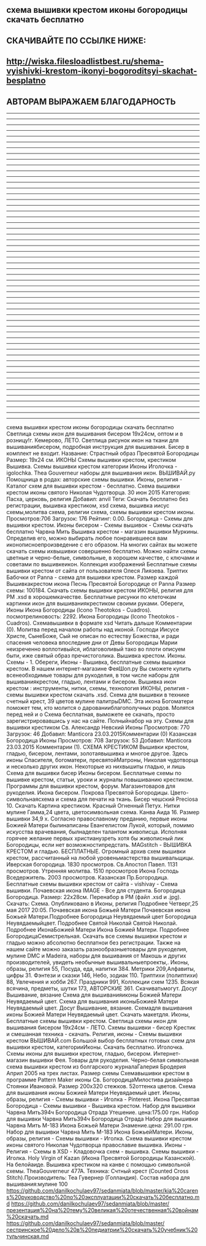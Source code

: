 схема вышивки крестом иконы богородицы скачать бесплатно
--------------------------------------------------
СКАЧИВАЙТЕ ПО ССЫЛКЕ НИЖЕ:
--------------------------------------------------
http://wiska.filesloadlistbest.ru/shema-vyishivki-krestom-ikonyi-bogoroditsyi-skachat-besplatno
--------------------------------------------------
АВТОРАМ ВЫРАЖАЕМ БЛАГОДАРНОСТЬ
--------------------------------------------------
--------------------------------------------------
--------------------------------------------------
--------------------------------------------------
--------------------------------------------------
--------------------------------------------------
--------------------------------------------------
--------------------------------------------------
--------------------------------------------------
--------------------------------------------------
--------------------------------------------------
--------------------------------------------------
--------------------------------------------------
--------------------------------------------------
--------------------------------------------------
--------------------------------------------------
--------------------------------------------------
--------------------------------------------------
--------------------------------------------------
--------------------------------------------------
--------------------------------------------------
--------------------------------------------------
--------------------------------------------------
--------------------------------------------------
--------------------------------------------------
--------------------------------------------------
--------------------------------------------------
--------------------------------------------------
--------------------------------------------------
--------------------------------------------------
--------------------------------------------------
--------------------------------------------------
--------------------------------------------------
--------------------------------------------------
--------------------------------------------------
--------------------------------------------------
--------------------------------------------------
--------------------------------------------------
--------------------------------------------------
--------------------------------------------------
--------------------------------------------------
--------------------------------------------------
--------------------------------------------------
--------------------------------------------------
--------------------------------------------------
--------------------------------------------------
--------------------------------------------------
--------------------------------------------------
--------------------------------------------------
--------------------------------------------------
--------------------------------------------------
--------------------------------------------------
--------------------------------------------------
--------------------------------------------------
--------------------------------------------------
схема вышивки крестом иконы богородицы скачать бесплатно Светлица схемы икон для вышивания бисером 19х24см, оптом и в розницу!г. Кемерово, ЛЕТО.  Светлица рисунок икон на ткани для вышиваниябисером, подробная инструкция для вышивания. Бисер в комплект не входит. Название: Страстный образ Пресвятой Богородицы Размер: 19х24 см. ИКОНЫ  Схемы вышивки крестом, крестиком  Вышивка. Схемы вышивки крестом категории Иконы  Иголочка - igolochka. Thea Gouverneur наборы для вышивания икон. ВЫШИВАЙ.ру  Помощница в родах: авторские схемы вышивки. Иконы, религия - Каталог схем для вышивки крестом - бесплатно. Схема вышивки крестом иконы святого Николая Чудотворца. 30 июн 2015  Категория: Пасха, церковь, религия  Добавил: anvil  Теги: Скачать бесплатно без регистрации, вышивка крестиком, xsd схема, вышивка иисус схемы,молитва схема, религии схема, схемы вышивки крестом иконы. Просмотров:706  Загрузок: 176  Рейтинг: 0.00. Богородица - Схемы для вышивки крестом. Иконы бисером - Схемы вышивок - Схемы скачать бесплатно
Чарвна Мить Вышивка крестом - магазин вышивки Муркины. Определив его, можно выбирать любое понравившееся вам иконописноепроизведение с его образом. На многих сайтах вы можете скачать схемы ихвышивки совершенно бесплатно. Можно найти схемы цветные и черно-белые, символьные, в хорошем качестве, с ключами и советами по вышивкеикон. Коллекция изображений Бесплатные схемы вышивки крестом от сайта  от пользователя    Олеся Лиязева.  Триптих Бабочки от Panna - схема для вышивки крестом. Размер каждой  Вышивкакрестом икона Песнь Пресвятой Богородице от Panna Размер схемы: 100184. Скачать схемы вышивки крестом ИКОНЫ, религия для PM .xsd в хорошемкачестве. Бесплатные рисунки по клеточкам картинки икон для вышиваниякрестиком своими руками. Обереги, Иконы Икона Богородицы (Icono Theotokos - Cuadros). посмотрелиновость: 2292. Икона Богородицы (Icono Theotokos - Cuadros). Схемавышивки в форматe xsd  Читать дальше  Комментарии (0). Молитва перед началом работы над иконой. Господи Иисусе Христе, СынеБоже, Сый не описан по естеству Божества, и ради спасения человека впоследние дни от Девы Богородицы Марии неизреченно воплотивыйся, иблаговоливый тако во плоти описуем быти, иже святый образ пречистоголика. Вышивка крестом. Иконы. Схемы - 1. Обереги, Иконы - Вышивка, бесплатные схемы вышивки крестом. В нашем интернет-магазине ФеяШоп.ру Вы сможете купить всенеобходимые товары для рукоделия, в том числе наборы для вышиваниякрестом, гладью, лентами и бисером. Вышивка икон крестом : инструменты, нитки, схемы, технология
ИКОНЫ, религия - схемы вышивки крестом скачать .xsd. Схема для вышивки в технике счетный крест, 39 цветов мулине палитрыDMC. Эта икона Богоматери поможет тем, кто молится о дарованииблагополучных родов. Молятся перед ней и о  Схема бесплатная, выможете ее скачать, просто зарегистрировавшись у нас на сайте. Полныйнабор на эту. Схемы для вышивки крестиком  Св. Александр Невский  Иконы Просмотров: 770  Загрузок: 46  Добавил: Manticora  23.03.2015Комментарии (0)  Казанская Богородица  Иконы  Просмотров: 708 Загрузок: 53  Добавил: Manticora  23.03.2015 Комментарии (1). СХЕМА КРЕСТИКОМ Вышивки крестом, гладью, бисером, лентами, золотаявышивка и многое другое.  Здесь иконы Спасителя, богоматери, пресвятойМатроны, Николая чудотворца и несколько других икон. Некоторые из нихвышиты гладью, и лишь  Схема для вышивки бисер Иконы бисером. Бесплатные схемы по вышивке крестом, статьи, уроки и журналы повышиванию крестиком. Программы для вышивки крестом, форум. Магазинтоваров для рукоделия. Икона бисером. Покрова Пресвятой Богородицы. Цвето-символьнаясхема и схема для печати на ткань. Бисер чешский  Preciosa 10. Скачать Картина крестиком. Красный Огненный Петух. Нитки  мулине Гамма,24 цвета, цветосимвольная схема. Канва  Аида  16. Размер вышивки 34,9 x. Согласно православному преданию, первые иконы Божией Матери былинаписаны Евангелистом Лукой, который, помимо искусства врачевания, былнаделен талантом живописца. Исполняя горячее желание первых христианузреть хотя бы живописный лик Богородицы, если нет возможностипредстать. MAGstitch - ВЫШИВКА КРЕСТОМ и гладью. БЕСПЛАТНЫЕ. Огромный архив схем вышивки крестом, рассчитанный на любой уровеньмастерства вышивальщицы.  Иверская богородица. 1830 просмотров. Св.Апостол Павел. 1131 просмотров. Утренняя молитва. 1510 просмотров Икона Господь Вседержитель. 2003 просмотров. Казанская Пр.Богородица. Бесплатные схемы вышивки крестом от сайта - vishivay -
Схема вышивки. Почаевская икона IMAGE - Все для студента. Богородица  Богородица. Размер: 22x28см. Перенабор в РМ (файл .xsd и .jpg). Скачать: Схема. Опубликовано в Иконы, религия  Подробнее  Четверг,25 мая 2017 20:05. Почаевская икона Божьей Матери  Почаевская икона Божьей Матери.Подробнее  Богородица Неувядаемый цвет  Богородица Неувядаемыйцвет. Подробнее  Святой Николай  Святой Николай. Подробнее  ИконаБожией Матери  Икона Божией Матери. Подробнее  БогородицаСемистрельная. Скачать все схемы вышивки крестом и гладью можно абсолютно бесплатнои без регистрации. Также на нашем сайте можно заказать разнообразныетовары для рукоделия, мулине DMC и Madeira, наборы для вышивания от Макошь и других производителей, увидеть необычные вышивальныепроекты,. Иконы, образы, религия 55, Посуда, еда, напитки 384. Метрики 209,Алфавиты, цифры 31. Фэнтези и сказки 146, Небо, зодиак 110. Триптихи (полиптихи) 88, Увлечения и хобби 267. Праздники 991, Коллекции схем 1235. Всякая всячина, предметы, шутки 173, АВТОРСКИЕ 361. Скачиватьмогут. Досуг  Вышивание, вязание  Схема для вышиванияиконы Божией Матери Неувядаемый цвет. Схема для вышивания иконыБожией Матери Неувядаемый цвет. Досуг  Вышивание, вязание. Схемадля вышивания иконы Божией Матери Неувядаемый цвет. Скачать макетдля. Иконы, Бесплатные схемы вышивки крестом. Светлица схемы икон для вышивания бисером 19х24см - ЛЕТО. Схемы вышивки - бисер Крестик и смешанная техника - скачать. Религия, иконы - Схемы вышивки крестом  ВЫШИВАЙ.com
Большой выбор бесплатных готовых схем для вышивки крестом, категорииИконы. Скачать бесплатно.  Иголочка. Схемы иконы для вышивки крестом, гладью, бисером. Интернет-магазин вышивки Фея. Товары для рукоделия. Черно-белая символьная схема вышивки крестом из болгарского журналаГалерия Бродерия Април 2005 на трех листах. Размер схемы  Схемавышивки крестом в программе Pattern Maker иконы Св. БогородицаМилостива дизайнера Стоянки Ивановой. Размер 200х320 стежков. 52оттенка цветов. Схема для вышивания иконы Божией Матери Неувядаемый цвет. Иконы, образы, религия - Схемы вышивки - Иголка - Pinterest. Икона Пресвятая Богородица - Схемы вышивки - Вышивка крестом. Набор для вышивки Чарвна Мить394ч Богородица Отрада Утешение. цена:175.00 грн. Набор для вышивки Чарвна Мить394ч Богородица Отрада Набор для вышивки Чарвна Мить М-183 Икона Божьей Матери Знамение.цена: 291.00 грн. Набор для вышивки Чарвна Мить М-183 Икона БожьейМатери. Иконы, образы, религия - Схемы вышивки - Иголка. Схема вышивки крестом иконы святого Николая Чудотворца православие вышивка.
Иконы - Религия - Схемы в XSD - Кладовочка схем - вышивка. Схемы вышивки - Иголка. Holy Virgin of Kazan (Икона Пресвятой Богородицы Казанской). На белойаиде. Вышивка крестиком на канве с помощью символьной схемы. TheaGouverneur 477A. Техника: Счтный крест (Counted Cross Stitch).Производитель: Теа Гувернер (Голландия). Состав набора для вышивания:мулине 100
https://github.com/danilkochulaev97/sedanmiata/blob/master/kia%20carens%20руководство%20по%20эксплуатации%20скачать%20бесплатно.md
https://github.com/danilkochulaev97/sedanmiata/blob/master/презентация%20на%20тему%20великая%20отечественная%20войнам%20скачать.md
https://github.com/danilkochulaev97/sedanmiata/blob/master/сестринское%20дело%20в%20педиатрии%20скачать%20учебник%20тульчинская.md